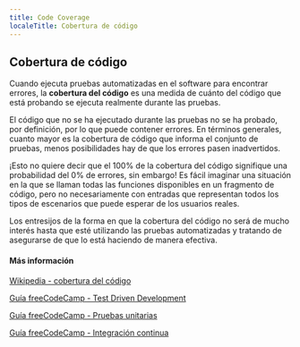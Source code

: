 ```yaml
---
title: Code Coverage
localeTitle: Cobertura de código
---
```

## Cobertura de código

Cuando ejecuta pruebas automatizadas en el software para encontrar errores, la **cobertura del código** es una medida de cuánto del código que está probando se ejecuta realmente durante las pruebas.

El código que no se ha ejecutado durante las pruebas no se ha probado, por definición, por lo que puede contener errores. En términos generales, cuanto mayor es la cobertura de código que informa el conjunto de pruebas, menos posibilidades hay de que los errores pasen inadvertidos.

¡Esto no quiere decir que el 100% de la cobertura del código signifique una probabilidad del 0% de errores, sin embargo! Es fácil imaginar una situación en la que se llaman todas las funciones disponibles en un fragmento de código, pero no necesariamente con entradas que representan todos los tipos de escenarios que puede esperar de los usuarios reales.

Los entresijos de la forma en que la cobertura del código no será de mucho interés hasta que esté utilizando las pruebas automatizadas y tratando de asegurarse de que lo está haciendo de manera efectiva.

#### Más información

[Wikipedia - cobertura del código](https://en.wikipedia.org/wiki/Code_coverage)

[Guía freeCodeCamp - Test Driven Development](https://guide.freecodecamp.org/agile/test-driven-development)

[Guía freeCodeCamp - Pruebas unitarias](https://guide.freecodecamp.org/software-engineering/unit-tests)

[Guía freeCodeCamp - Integración continua](https://guide.freecodecamp.org/agile/continuous-integration)